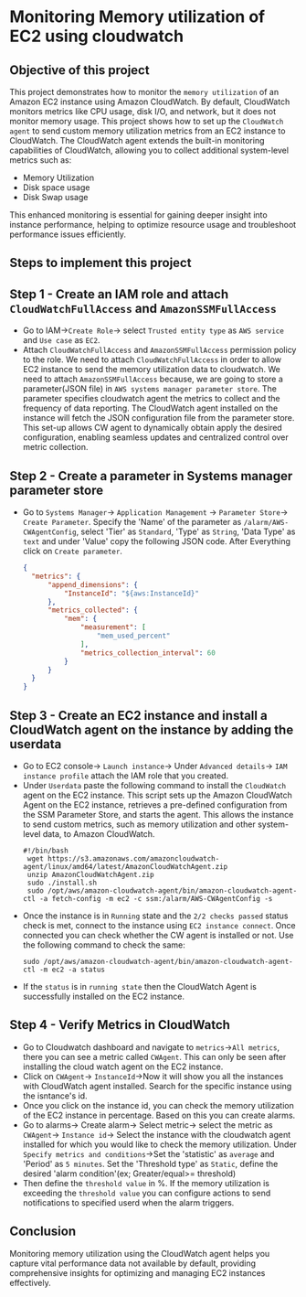 # Monitoring Memory utilization of EC2 using cloudwatch
## Objective of this project
This project demonstrates how to monitor the `memory utilization` of an Amazon EC2 instance using Amazon CloudWatch. By default, CloudWatch monitors metrics like CPU usage, disk I/O, and network, but it does not monitor memory usage. This project shows how to set up the `CloudWatch agent` to send custom memory utilization metrics from an EC2 instance to CloudWatch.
   The CloudWatch agent extends the built-in monitoring capabilities of CloudWatch, allowing you to collect additional system-level metrics such as:
   * Memory Utilization
   * Disk space usage
   * Disk Swap usage

This enhanced monitoring is essential for gaining deeper insight into instance performance, helping to optimize resource usage and troubleshoot performance issues efficiently.

## Steps to implement this project
## **Step 1 - Create an IAM role and attach `CloudWatchFullAccess` and `AmazonSSMFullAccess`**
* Go to IAM->`Create Role`-> select `Trusted entity type` as `AWS service` and `Use case` as `EC2`.
* Attach `CloudWatchFullAccess` and `AmazonSSMFullAccess` permission policy to the role. We need to attach
`CloudWatchFullAccess` in order to allow EC2 instance to send the memory utilization data to cloudwatch. We need to attach
`AmazonSSMFullAccess` because, we are going to store a parameter(JSON file) in `AWS systems manager parameter store`.
The parameter specifies cloudwatch agent the metrics to collect and the frequency of data reporting. The CloudWatch agent
installed on the instance will fetch the JSON configuration file from the parameter store. This set-up allows CW agent to
dynamically obtain apply the desired configuration, enabling seamless updates and centralized control over metric collection.

## **Step 2 - Create a parameter in Systems manager parameter store**
* Go to `Systems Manager`-> `Application Management` -> `Parameter Store`-> `Create Parameter`. Specify the 'Name' of the
  parameter as `/alarm/AWS-CWAgentConfig`, select 'Tier' as `Standard`, 'Type' as `String`, 'Data Type' as `text` and under
  'Value' copy the following JSON code. After Everything click on `Create parameter`.
  ```JSON
  {
	"metrics": {
		"append_dimensions": {
			"InstanceId": "${aws:InstanceId}"
		},
		"metrics_collected": {
			"mem": {
				"measurement": [
					"mem_used_percent"
				],
				"metrics_collection_interval": 60
			}
		}
	}
  }
  ```
## **Step 3 - Create an EC2 instance and install a CloudWatch agent on the instance by adding the userdata**
* Go to EC2 console-> `Launch instance`-> Under `Advanced details`-> `IAM instance profile` attach the IAM role that you
  created.
* Under `Userdata` paste the following command to install the `CloudWatch` agent on the EC2 instance. This script sets up the Amazon CloudWatch Agent on the EC2 instance, retrieves a pre-defined configuration from the SSM
  Parameter Store, and starts the agent. This allows the instance to send custom metrics, such as memory utilization and other system-level data, to Amazon CloudWatch.
  ```
  #!/bin/bash
   wget https://s3.amazonaws.com/amazoncloudwatch-agent/linux/amd64/latest/AmazonCloudWatchAgent.zip
   unzip AmazonCloudWatchAgent.zip
   sudo ./install.sh
   sudo /opt/aws/amazon-cloudwatch-agent/bin/amazon-cloudwatch-agent-ctl -a fetch-config -m ec2 -c ssm:/alarm/AWS-CWAgentConfig -s
  ```
* Once the instance is in `Running` state and the `2/2 checks passed` status check is met, connect to the instance using 
  `EC2 instance connect`. Once connected you can check whether the CW agent is installed or not. Use the following command 
  to check the same:
  ```
  sudo /opt/aws/amazon-cloudwatch-agent/bin/amazon-cloudwatch-agent-ctl -m ec2 -a status
  ```
* If the `status` is in `running state` then the CloudWatch Agent is successfully installed on the EC2 instance. 
## **Step 4 - Verify Metrics in CloudWatch**
* Go to Cloudwatch dashboard and navigate to `metrics`->`All metrics`, there you can see a metric called `CWAgent`. This
    can only be seen after installing the cloud watch agent on the EC2 instance.
* Click on `CWAgent`-> `InstanceId`->Now it will show you all the instances with CloudWatch agent installed. Search for the
    specific instance using the isntance's id.
* Once you click on the instance id, you can check the memory utilization of the EC2 instance in percentage. Based on this
    you can create alarms.
* Go to alarms-> Create alarm-> Select metric-> select the metric as `CWAgent`-> `Instance id`-> Select the instance with
    the cloudwatch agent installed for which you would like to check the memory utilization. Under `Specify metrics and
    conditions`->Set the 'statistic' as `average` and 'Period' as `5 minutes`.
    Set the 'Threshold type' as `Static`, define the desired 'alarm condition'(ex; Greater/equal>= threshold)
* Then define the `threshold value` in %. If the memory utilization is exceeding the `threshold value` you can configure
    actions to send notifications to specified userd when the alarm triggers.
    
## Conclusion
  Monitoring memory utilization using the CloudWatch agent helps you capture vital performance data not available by
  default, providing comprehensive insights for optimizing and managing EC2 instances effectively.

